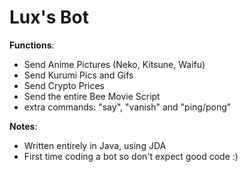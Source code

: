 # Lux's Bot
**Functions**:
- Send Anime Pictures (Neko, Kitsune, Waifu)
- Send Kurumi Pics and Gifs
- Send Crypto Prices
- Send the entire Bee Movie Script
- extra commands: "say", "vanish" and "ping/pong"

**Notes**:
- Written entirely in Java, using JDA
- First time coding a bot so don't expect good code :)
